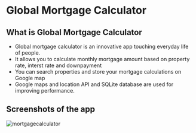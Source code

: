 # Global Mortgage Calculator

## What is Global Mortgage Calculator
* Global mortgage calculator is an innovative app touching everyday life of people.</br>
* It allows you to calculate monthly mortgage amount based on property rate, interst rate and downpayment</br>
* You can search properties and store your mortgage calculations on Google map</br>
* Google maps and location API and SQLite database are used for improving performance.</br>

## Screenshots of the app
![mortgagecalculator](https://user-images.githubusercontent.com/22826481/38062498-0bd939bc-32a9-11e8-8acb-6bb0e46444f7.gif)


